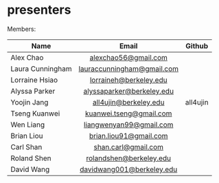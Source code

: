 presenters
==========

Members:

| Name             | Email  | Github |
| -------------    |:------:|:----:| 
| Alex Chao | alexchao56@gmail.com |  |
| Laura Cunningham | lauraccunningham@gmail.com | |
| Lorraine Hsiao | lorraineh@berkeley.edu | |
| Alyssa Parker | alyssaparker@berkeley.edu | |
| Yoojin Jang | all4ujin@berkeley.edu | all4ujin |
| Tseng Kuanwei | kuanwei.tseng@gmail.com | |
| Wen Liang | liangwenyan99@gmail.com | |
| Brian Liou | brian.liou91@gmail.com | |
| Carl Shan | shan.carl@gmail.com | |
| Roland Shen | rolandshen@berkeley.edu | |
| David Wang | davidwang001@berkeley.edu | |
